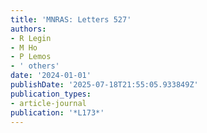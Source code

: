 ```yaml
---
title: 'MNRAS: Letters 527'
authors:
- R Legin
- M Ho
- P Lemos
- ' others'
date: '2024-01-01'
publishDate: '2025-07-18T21:55:05.933849Z'
publication_types:
- article-journal
publication: '*L173*'
---
```


